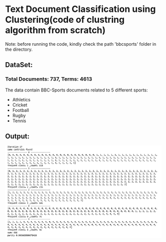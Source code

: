 # Text Document Classification using Clustering(code of clustring algorithm from scratch) 

Note: before running the code, kindly check the path 'bbcsports' folder in the directory.

## DataSet: 

### Total Documents: 737, Terms: 4613

The data contain BBC-Sports documents related to 5 different sports:
* Athletics
* Cricket
* Football
* Rugby
* Tennis

## Output:

<img src='https://github.com/EishaMazhar/Text-classification-with-Clustering-/blob/master/clustering%20output.PNG'/>
